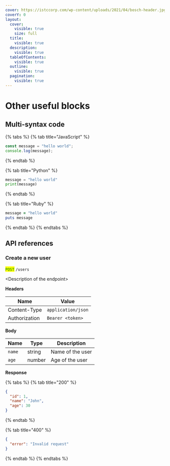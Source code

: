 ```yaml
---
cover: https://istccorp.com/wp-content/uploads/2021/04/bosch-header.jpg
coverY: 0
layout:
  cover:
    visible: true
    size: full
  title:
    visible: true
  description:
    visible: true
  tableOfContents:
    visible: true
  outline:
    visible: true
  pagination:
    visible: true
---
```


# Other useful blocks

## Multi-syntax code

{% tabs %}
{% tab title="JavaScript" %}
```javascript
const message = "hello world";
console.log(message);
```
{% endtab %}

{% tab title="Python" %}
```python
message = "hello world"
print(message)
```
{% endtab %}

{% tab title="Ruby" %}
```ruby
message = "hello world"
puts message
```
{% endtab %}
{% endtabs %}

## API references

### Create a new user

<mark style="color:green;">`POST`</mark> `/users`

\<Description of the endpoint>

**Headers**

| Name          | Value              |
| ------------- | ------------------ |
| Content-Type  | `application/json` |
| Authorization | `Bearer <token>`   |

**Body**

| Name   | Type   | Description      |
| ------ | ------ | ---------------- |
| `name` | string | Name of the user |
| `age`  | number | Age of the user  |

**Response**

{% tabs %}
{% tab title="200" %}
```json
{
  "id": 1,
  "name": "John",
  "age": 30
}
```
{% endtab %}

{% tab title="400" %}
```json
{
  "error": "Invalid request"
}
```
{% endtab %}
{% endtabs %}

